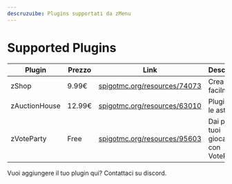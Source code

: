 ```yaml
---
descruzuibe: Plugins supportati da zMenu
---
```


# Supported Plugins

<table data-full-width="true"><thead><tr><th width="170">Plugin</th><th width="87">Prezzo</th><th width="321">Link</th><th>Descrizione</th></tr></thead><tbody><tr><td>zShop</td><td>9.99€</td><td><a href="https://www.spigotmc.org/resources/74073/">spigotmc.org/resources/74073</a></td><td>Crea negozi facilmente.</td></tr><tr><td>zAuctionHouse</td><td>12.99€</td><td><a href="https://www.spigotmc.org/resources/63010">spigotmc.org/resources/63010</a></td><td>Plugin per le aste.</td></tr><tr><td>zVoteParty</td><td>Free</td><td><a href="https://www.spigotmc.org/resources/95603">spigotmc.org/resources/95603</a></td><td>Dai premi ai tuoi giocatori con VoteParty.</td></tr></tbody></table>

Vuoi aggiungere il tuo plugin qui? Contattaci su discord.

